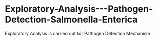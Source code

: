 # Exploratory-Analysis---Pathogen-Detection-Salmonella-Enterica
Exploratory Analysis is carried out for Pathogen Detection Mechanism
